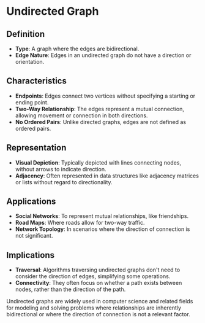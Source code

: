# Undirected Graph

## Definition
- **Type**: A graph where the edges are bidirectional.
- **Edge Nature**: Edges in an undirected graph do not have a direction or orientation.

## Characteristics
- **Endpoints**: Edges connect two vertices without specifying a starting or ending point.
- **Two-Way Relationship**: The edges represent a mutual connection, allowing movement or connection in both directions.
- **No Ordered Pairs**: Unlike directed graphs, edges are not defined as ordered pairs.

## Representation
- **Visual Depiction**: Typically depicted with lines connecting nodes, without arrows to indicate direction.
- **Adjacency**: Often represented in data structures like adjacency matrices or lists without regard to directionality.

## Applications
- **Social Networks**: To represent mutual relationships, like friendships.
- **Road Maps**: Where roads allow for two-way traffic.
- **Network Topology**: In scenarios where the direction of connection is not significant.

## Implications
- **Traversal**: Algorithms traversing undirected graphs don't need to consider the direction of edges, simplifying some operations.
- **Connectivity**: They often focus on whether a path exists between nodes, rather than the direction of the path.

Undirected graphs are widely used in computer science and related fields for modeling and solving problems where relationships are inherently bidirectional or where the direction of connection is not a relevant factor.
